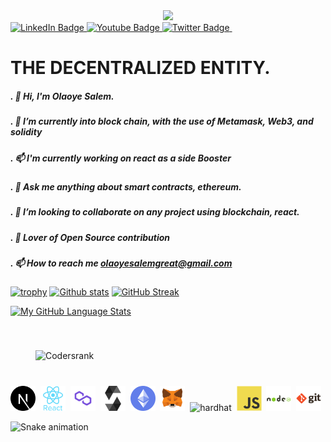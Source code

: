 <div id="header" align="center">
  <img src="https://media.giphy.com/media/M9gbBd9nbDrOTu1Mqx/giphy.gif" width="100"/>
</div>
<div id="badges">
  <a href="your-linkedin-URL">
    <img src="https://img.shields.io/badge/LinkedIn-blue?style=for-the-badge&logo=linkedin&logoColor=white" alt="LinkedIn Badge"/>
  </a>
  <a href="your-youtube-URL">
    <img src="https://img.shields.io/badge/YouTube-red?style=for-the-badge&logo=youtube&logoColor=white" alt="Youtube Badge"/>
  </a>
  <a href="your-twitter-URL">
    <img src="https://img.shields.io/badge/Twitter-blue?style=for-the-badge&logo=twitter&logoColor=white" alt="Twitter Badge"/>
  </a>
  <img src="https://komarev.com/ghpvc/?username=olaoyesalem&style=flat-square&color=blue" alt=""/>
</div>


# THE DECENTRALIZED ENTITY.
##### . 👋 Hi, I'm Olaoye Salem.
##### . 🌱 I’m currently into block chain, with the use of Metamask, Web3, and solidity
##### . 📫 I'm currently working on react as a side Booster
##### . 🌱 Ask me anything about smart contracts, ethereum.
##### . 💞️ I’m looking to collaborate on any project using blockchain, react.
##### . 👀 Lover of Open Source contribution
##### . 📫 How to reach me olaoyesalemgreat@gmail.com




[![trophy](https://github-profile-trophy.vercel.app/?username=olaoyesalem&theme=onedark)](https://github.com/ryo-ma/github-profile-trophy)
[![Github stats](https://github-readme-stats.vercel.app/api?username=olaoyesalem&theme=dark)](https://github.com/olaoyesalem/github-readme-stats)
[![GitHub Streak](https://streak-stats.demolab.com/?user=olaoyesalem&theme=dark)](https://git.io/streak-stats)

[![My GitHub Language Stats](https://github-readme-stats.vercel.app/api/top-langs/?username=olaoyesalem&langs_count=5&theme=tokyonight)]()

<img src="https://cr-ss-service.azurewebsites.net/api/ScreenShot?widget=summary&username=olaoyesalem&badges=2&show-avatar=false&style=--header-bg-color:%23000;--border-radius:10px" alt="Codersrank" height="400" style="vertical-align:top; margin:40px">



<div>
  <img src="https://github.com/devicons/devicon/blob/master/icons/nextjs/nextjs-original.svg" title="nextjs" alt="nextjs" width="40" height="40"/>&nbsp;
  <img src="https://github.com/devicons/devicon/blob/master/icons/react/react-original-wordmark.svg" title="React" alt="React" width="40" height="40"/>&nbsp;
  <img src="https://github.com/devicons/devicon/blob/master/icons/polygon/polygon-original.svg" title="Polygon" alt="Polygon" width="40" height="40"/>&nbsp;
  <img src="https://github.com/devicons/devicon/blob/master/icons/solidity/solidity-original.svg" title=" Solidity" alt="Solidity" width="40" height="40"/>&nbsp;
  <img src="https://github.com/glorylab/web3_icons/raw/main/icons/2.0x/ic_eth.png" title="Ethereum" alt="Ethereum" width="40" height="40"/>&nbsp;
  <img src="https://github.com/glorylab/web3_icons/raw/main/icons/2.0x/ic_metamask.png" title="Metamask" alt="Metamask " width="40" height="40"/>&nbsp;
  <img src="https://hardhat.org/_next/static/media/hardhat-logo-dark.484eb916.svg"  title="hardhat" alt="hardhat" width="70" height="40"/>&nbsp;
  <img src="https://github.com/devicons/devicon/blob/master/icons/javascript/javascript-original.svg" title="JavaScript" alt="JavaScript" width="40" height="40"/>&nbsp;
  <img src="https://github.com/devicons/devicon/blob/master/icons/nodejs/nodejs-original-wordmark.svg" title="NodeJS" alt="NodeJS" width="40" height="40"/>&nbsp;
  <img src="https://github.com/devicons/devicon/blob/master/icons/git/git-original-wordmark.svg" title="Git" **alt="Git" width="40" height="40"/>
</div>


![Snake animation](https://github.com/thepiyushmalhotra/thepiyushmalhotra/blob/output/github-contribution-grid-snake.svg)
<!--
**olaoyesalem/olaoyesalem** is a ✨ _special_ ✨ repository because its `README.md` (this file) appears on your GitHub profile.

Here are some ideas to get you started:

- 🔭 I’m currently working on ...
- 🌱 I’m currently learning ...
- 👯 I’m looking to collaborate on ...
- 🤔 I’m looking for help with ...
- 💬 Ask me about ...
- 📫 How to reach me: ...
- 😄 Pronouns: ...
- ⚡ Fun fact: ...
https://media.giphy.com/media/M9gbBd9nbDrOTu1Mqx/giphy.gif
-->
